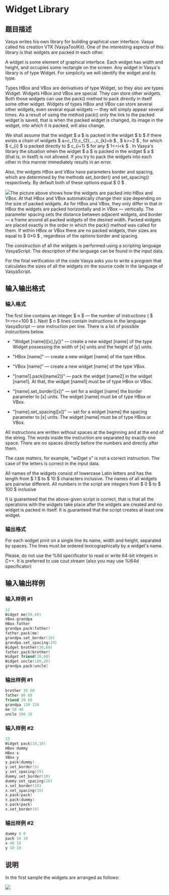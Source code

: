 # Widget Library

## 题目描述

Vasya writes his own library for building graphical user interface. Vasya called his creation VTK (VasyaToolKit). One of the interesting aspects of this library is that widgets are packed in each other.

A widget is some element of graphical interface. Each widget has width and height, and occupies some rectangle on the screen. Any widget in Vasya's library is of type Widget. For simplicity we will identify the widget and its type.

Types HBox and VBox are derivatives of type Widget, so they also are types Widget. Widgets HBox and VBox are special. They can store other widgets. Both those widgets can use the pack() method to pack directly in itself some other widget. Widgets of types HBox and VBox can store several other widgets, even several equal widgets — they will simply appear several times. As a result of using the method pack() only the link to the packed widget is saved, that is when the packed widget is changed, its image in the widget, into which it is packed, will also change.

We shall assume that the widget $ a $ is packed in the widget $ b $ if there exists a chain of widgets $ a=c_{1},c_{2},...,c_{k}=b $ , $ k>=2 $ , for which $ c_{i} $ is packed directly to $ c_{i+1} $ for any $ 1<=i&lt;k $ . In Vasya's library the situation when the widget $ a $ is packed in the widget $ a $ (that is, in itself) is not allowed. If you try to pack the widgets into each other in this manner immediately results in an error.

Also, the widgets HBox and VBox have parameters border and spacing, which are determined by the methods set\_border() and set\_spacing() respectively. By default both of these options equal $ 0 $ .

![](https://cdn.luogu.com.cn/upload/vjudge_pic/CF89B/57c67fae82d5d67a0c887efae4fefb5e3c38dfc1.png)The picture above shows how the widgets are packed into HBox and VBox. At that HBox and VBox automatically change their size depending on the size of packed widgets. As for HBox and VBox, they only differ in that in HBox the widgets are packed horizontally and in VBox — vertically. The parameter spacing sets the distance between adjacent widgets, and border — a frame around all packed widgets of the desired width. Packed widgets are placed exactly in the order in which the pack() method was called for them. If within HBox or VBox there are no packed widgets, their sizes are equal to $ 0×0 $ , regardless of the options border and spacing.

The construction of all the widgets is performed using a scripting language VasyaScript. The description of the language can be found in the input data.

For the final verification of the code Vasya asks you to write a program that calculates the sizes of all the widgets on the source code in the language of VasyaScript.

## 输入输出格式

### 输入格式

The first line contains an integer $ n $ — the number of instructions ( $ 1<=n<=100 $ ). Next $ n $ lines contain instructions in the language VasyaScript — one instruction per line. There is a list of possible instructions below.

- "Widget \[name\](\[x\],\[y\])" — create a new widget \[name\] of the type Widget possessing the width of \[x\] units and the height of \[y\] units.

- "HBox \[name\]" — create a new widget \[name\] of the type HBox.

- "VBox \[name\]" — create a new widget \[name\] of the type VBox.

- "\[name1\].pack(\[name2\])" — pack the widget \[name2\] in the widget \[name1\]. At that, the widget \[name1\] must be of type HBox or VBox.

- "\[name\].set\_border(\[x\])" — set for a widget \[name\] the border parameter to \[x\] units. The widget \[name\] must be of type HBox or VBox.

- "\[name\].set\_spacing(\[x\])" — set for a widget \[name\] the spacing parameter to \[x\] units. The widget \[name\] must be of type HBox or VBox.

All instructions are written without spaces at the beginning and at the end of the string. The words inside the instruction are separated by exactly one space. There are no spaces directly before the numbers and directly after them.

The case matters, for example, "wiDget x" is not a correct instruction. The case of the letters is correct in the input data.

All names of the widgets consist of lowercase Latin letters and has the length from $ 1 $ to $ 10 $ characters inclusive. The names of all widgets are pairwise different. All numbers in the script are integers from $ 0 $ to $ 100 $ inclusive

It is guaranteed that the above-given script is correct, that is that all the operations with the widgets take place after the widgets are created and no widget is packed in itself. It is guaranteed that the script creates at least one widget.

### 输出格式

For each widget print on a single line its name, width and height, separated by spaces. The lines must be ordered lexicographically by a widget's name.

Please, do not use the %lld specificator to read or write 64-bit integers in C++. It is preferred to use cout stream (also you may use %I64d specificator)

## 输入输出样例

### 输入样例 #1

```cpp
12
Widget me(50,40)
VBox grandpa
HBox father
grandpa.pack(father)
father.pack(me)
grandpa.set_border(10)
grandpa.set_spacing(20)
Widget brother(30,60)
father.pack(brother)
Widget friend(20,60)
Widget uncle(100,20)
grandpa.pack(uncle)

```
### 输出样例 #1

```cpp
brother 30 60
father 80 60
friend 20 60
grandpa 120 120
me 50 40
uncle 100 20

```
### 输入样例 #2

```cpp
15
Widget pack(10,10)
HBox dummy
HBox x
VBox y
y.pack(dummy)
y.set_border(5)
y.set_spacing(55)
dummy.set_border(10)
dummy.set_spacing(20)
x.set_border(10)
x.set_spacing(10)
x.pack(pack)
x.pack(dummy)
x.pack(pack)
x.set_border(0)

```
### 输出样例 #2

```cpp
dummy 0 0
pack 10 10
x 40 10
y 10 10

```
## 说明

In the first sample the widgets are arranged as follows:

![](https://cdn.luogu.com.cn/upload/vjudge_pic/CF89B/52b33204a63f625a613bc201710508e029338e01.png)

